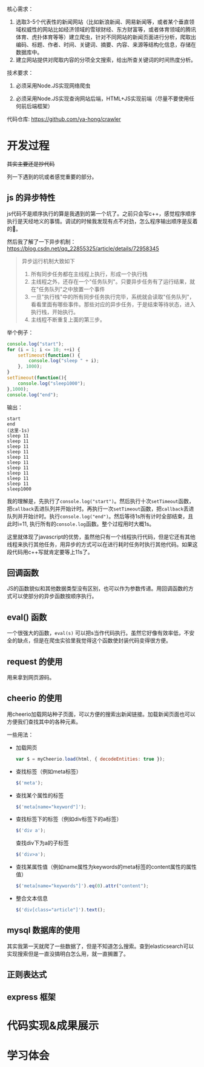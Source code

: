 核心需求：

1. 选取3-5个代表性的新闻网站（比如新浪新闻、网易新闻等，或者某个垂直领域权威性的网站比如经济领域的雪球财经、东方财富等，或者体育领域的腾讯体育、虎扑体育等等）建立爬虫，针对不同网站的新闻页面进行分析，爬取出编码、标题、作者、时间、关键词、摘要、内容、来源等结构化信息，存储在数据库中。
2. 建立网站提供对爬取内容的分项全文搜索，给出所查关键词的时间热度分析。

技术要求：

1. 必须采用Node.JS实现网络爬虫

2. 必须采用Node.JS实现查询网站后端，HTML+JS实现前端（尽量不要使用任何前后端框架）

 代码仓库: https://github.com/ya-hong/crawler

# 开发过程

~~其实主要还是抄代码~~

列一下遇到的坑或者感觉重要的部分。

## js 的异步特性

js代码不是顺序执行的算是我遇到的第一个坑了。之前只会写c++，感觉程序顺序执行是天经地义的事情。调试的时候我发现有点不对劲，怎么程序输出顺序是反着的🤮。

然后我了解了一下异步机制：https://blog.csdn.net/qq_22855325/article/details/72958345

>  异步运行机制大致如下
>
> 1. 所有同步任务都在主线程上执行，形成一个执行栈
> 2. 主线程之外，还存在一个"任务队列"。只要异步任务有了运行结果，就在"任务队列"之中放置一个事件
> 3. 一旦"执行栈"中的所有同步任务执行完毕，系统就会读取"任务队列"，看看里面有哪些事件。那些对应的异步任务，于是结束等待状态，进入执行栈，开始执行。
> 4. 主线程不断重复上面的第三步。

举个例子：

```javascript
console.log("start");
for (i = 1; i <= 10; ++i) {
    setTimeout(function() {
        console.log("sleep " + i);
    }, 1000);
}
setTimeout(function(){
    console.log("sleep1000");
},1000);
console.log("end");

```

输出：

```
start
end
(这里-1s)
sleep 11
sleep 11
sleep 11
sleep 11
sleep 11
sleep 11
sleep 11
sleep 11
sleep 11
sleep 11
sleep1000
```

我的理解是，先执行了`console.log("start")`。然后执行十次`setTimeout`函数，把`callback`丢进队列并开始计时。再执行一次`setTimeout`函数，把`callback`丢进队列并开始计时。执行`console.log("end")`。然后等待1s所有计时全部结束，且此时i=11, 执行所有的`console.log`函数。整个过程用时大概1s。

这里就体现了javascript的优势，虽然他只有一个线程执行代码，但是它还有其他线程来执行其他任务，用异步的方式可以在进行耗时任务时执行其他代码。如果这段代码用c++写就肯定要等上11s了。

## 回调函数

JS的函数貌似和其他数据类型没有区别，也可以作为参数传递。用回调函数的方式可以使部分的异步函数按顺序执行。 

## eval() 函数

一个很强大的函数，`eval(s)` 可以把s当作代码执行。虽然它好像有效率低，不安全的缺点，但是在爬虫实验里我觉得这个函数使封装代码变得很方便。

## request 的使用

用来拿到网页源码。

## cheerio 的使用

用cheerio加载网站种子页面，可以方便的搜索出新闻链接。加载新闻页面也可以方便我们查找其中的各种元素。

一些用法：

+   加载网页

    ```javascript
    var $ = myCheerio.load(html, { decodeEntities: true });
    ```

+   查找标签（例如meta标签）

    ```javascript
    $('meta');
    ```

+   查找某个属性的标签

    ```javascript
    $('meta[name="keyword"]');
    ```

+   查找标签下的标签（例如div标签下的a标签）

    ```javascript
    $('div a');
    ```

    查找div下为a的子标签

    ```javascript
    $('div>a');
    ```

+   查找某属性值（例如name属性为keywords的meta标签的content属性的属性值）

    ```javascript
    $('meta[name="keywords"]').eq(0).attr("content");
    ```

+   整合文本信息

    ```javascript
    $('div[class="article"]').text();
    ```



## mysql 数据库的使用

其实我第一天就爬了一些数据了，但是不知道怎么搜索。查到elasticsearch可以实现搜索但是一直没搞明白怎么用，就一直搁置了。



## 正则表达式



## express 框架



# 代码实现&成果展示



# 学习体会



